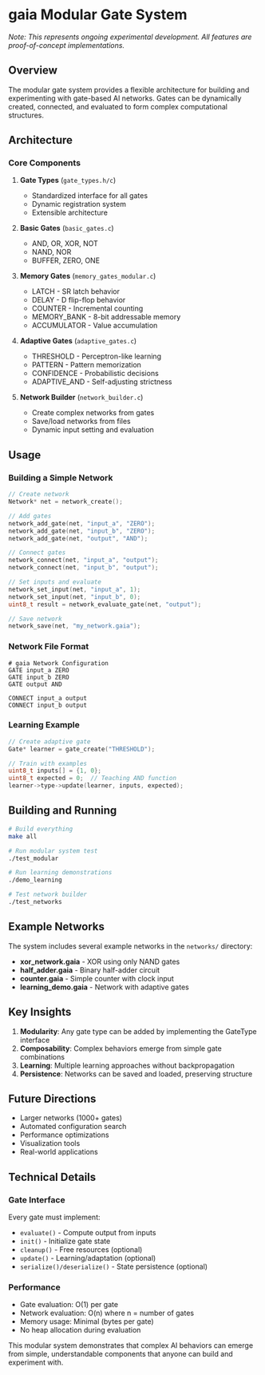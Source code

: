 # gaia Modular Gate System

*Note: This represents ongoing experimental development. All features are proof-of-concept implementations.*

## Overview

The modular gate system provides a flexible architecture for building and experimenting with gate-based AI networks. Gates can be dynamically created, connected, and evaluated to form complex computational structures.

## Architecture

### Core Components

1. **Gate Types** (`gate_types.h/c`)
   - Standardized interface for all gates
   - Dynamic registration system
   - Extensible architecture

2. **Basic Gates** (`basic_gates.c`)
   - AND, OR, XOR, NOT
   - NAND, NOR
   - BUFFER, ZERO, ONE

3. **Memory Gates** (`memory_gates_modular.c`)
   - LATCH - SR latch behavior
   - DELAY - D flip-flop behavior
   - COUNTER - Incremental counting
   - MEMORY_BANK - 8-bit addressable memory
   - ACCUMULATOR - Value accumulation

4. **Adaptive Gates** (`adaptive_gates.c`)
   - THRESHOLD - Perceptron-like learning
   - PATTERN - Pattern memorization
   - CONFIDENCE - Probabilistic decisions
   - ADAPTIVE_AND - Self-adjusting strictness

5. **Network Builder** (`network_builder.c`)
   - Create complex networks from gates
   - Save/load networks from files
   - Dynamic input setting and evaluation

## Usage

### Building a Simple Network

```c
// Create network
Network* net = network_create();

// Add gates
network_add_gate(net, "input_a", "ZERO");
network_add_gate(net, "input_b", "ZERO");
network_add_gate(net, "output", "AND");

// Connect gates
network_connect(net, "input_a", "output");
network_connect(net, "input_b", "output");

// Set inputs and evaluate
network_set_input(net, "input_a", 1);
network_set_input(net, "input_b", 0);
uint8_t result = network_evaluate_gate(net, "output");

// Save network
network_save(net, "my_network.gaia");
```

### Network File Format

```
# gaia Network Configuration
GATE input_a ZERO
GATE input_b ZERO
GATE output AND

CONNECT input_a output
CONNECT input_b output
```

### Learning Example

```c
// Create adaptive gate
Gate* learner = gate_create("THRESHOLD");

// Train with examples
uint8_t inputs[] = {1, 0};
uint8_t expected = 0;  // Teaching AND function
learner->type->update(learner, inputs, expected);
```

## Building and Running

```bash
# Build everything
make all

# Run modular system test
./test_modular

# Run learning demonstrations
./demo_learning

# Test network builder
./test_networks
```

## Example Networks

The system includes several example networks in the `networks/` directory:

- **xor_network.gaia** - XOR using only NAND gates
- **half_adder.gaia** - Binary half-adder circuit
- **counter.gaia** - Simple counter with clock input
- **learning_demo.gaia** - Network with adaptive gates

## Key Insights

1. **Modularity**: Any gate type can be added by implementing the GateType interface
2. **Composability**: Complex behaviors emerge from simple gate combinations
3. **Learning**: Multiple learning approaches without backpropagation
4. **Persistence**: Networks can be saved and loaded, preserving structure

## Future Directions

- Larger networks (1000+ gates)
- Automated configuration search
- Performance optimizations
- Visualization tools
- Real-world applications

## Technical Details

### Gate Interface

Every gate must implement:
- `evaluate()` - Compute output from inputs
- `init()` - Initialize gate state
- `cleanup()` - Free resources (optional)
- `update()` - Learning/adaptation (optional)
- `serialize()/deserialize()` - State persistence (optional)

### Performance

- Gate evaluation: O(1) per gate
- Network evaluation: O(n) where n = number of gates
- Memory usage: Minimal (bytes per gate)
- No heap allocation during evaluation

This modular system demonstrates that complex AI behaviors can emerge from simple, understandable components that anyone can build and experiment with.